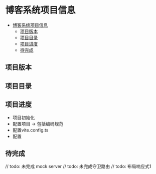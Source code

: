 # 博客系统项目信息

<!-- @import "[TOC]" {cmd="toc" depthFrom=1 depthTo=6 orderedList=false} -->

<!-- code_chunk_output -->

- [博客系统项目信息](#博客系统项目信息)
  - [项目版本](#项目版本)
  - [项目目录](#项目目录)
  - [项目进度](#项目进度)
  - [待完成](#待完成)

<!-- /code_chunk_output -->

## 项目版本


## 项目目录


## 项目进度

* 项目初始化
* 配置项目 -> 包括编码规范
* 配置vite.config.ts
* 配置


## 待完成

// todo: 未完成 mock server
// todo: 未完成守卫路由
// todo: 布局响应式1